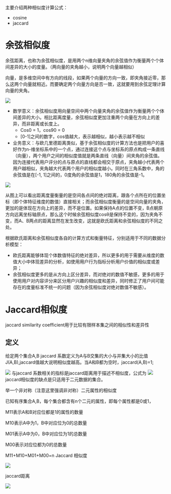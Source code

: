 主要介绍两种相似度计算公式：
- cosine
- jaccard

# 余弦相似度
余弦距离，也称为余弦相似度，是用两个n维向量夹角的余弦值作为衡量两个个体间差异的大小的度量。（两向量的夹角越小，说明两个向量越相似）

向量，是多维空间中有方向的线段，如果两个向量的方向一致，即夹角接近零，那么这两个向量就相近。而要确定两个向量方向是否一致，这就要用到余弦定理计算向量的夹角。

<html>
<img src="http://latex.codecogs.com/gif.latex?similarity = cos(θ) = \frac{A * B}{ \left|\left| A \right|\right|\left|\left| B \right|\right|}=\frac{\sum_{i=1}^n A_i* B_i}{\sqrt{\sum_{i=1}^n(A_i)^2}\sqrt{\sum_{i=1}^n(B_i)^2}}" />
</html>


- 数学意义：余弦相似度用向量空间中两个向量夹角的余弦值作为衡量两个个体间差异的大小。相比距离度量，余弦相似度更加注重两个向量在方向上的差异，而非距离或长度上。
    - Cos0 = 1，cos90 = 0
    - [0-1]之间的数字，cos值越大，表示越相似，越小表示越不相似
- 业务意义：与欧几里德距离类似，基于余弦相似度的计算方法也是把用户的喜好作为n-维坐标系中的一个点，通过连接这个点与坐标系的原点构成一条直线（向量），两个用户之间的相似度值就是两条直线（向量）间夹角的余弦值。因为连接代表用户评分的点与原点的直线都会相交于原点，夹角越小代表两个用户越相似，夹角越大代表两个用户的相似度越小。同时在三角系数中，角的余弦值是在[-1, 1]之间的，0度角的余弦值是1，180角的余弦值是-1。

<html>
<img src=https://img-my.csdn.net/uploads/201207/20/1342750799_9680.jpg />
</html>

从图上可以看出距离度量衡量的是空间各点间的绝对距离，跟各个点所在的位置坐标（即个体特征维度的数值）直接相关；而余弦相似度衡量的是空间向量的夹角，更加的是体现在方向上的差异，而不是位置。如果保持A点的位置不变，B点朝原方向远离坐标轴原点，那么这个时候余弦相似度cosθ是保持不变的，因为夹角不变，而A、B两点的距离显然在发生改变，这就是欧氏距离和余弦相似度的不同之处。

根据欧氏距离和余弦相似度各自的计算方式和衡量特征，分别适用于不同的数据分析模型：
- 欧氏距离能够体现个体数值特征的绝对差异，所以更多的用于需要从维度的数值大小中体现差异的分析，如使用用户行为指标分析用户价值的相似度或差异；
- 余弦相似度更多的是从方向上区分差异，而对绝对的数值不敏感，更多的用于使用用户对内容评分来区分用户兴趣的相似度和差异，同时修正了用户间可能存在的度量标准不统一的问题（因为余弦相似度对绝对数值不敏感）。

# Jaccard相似度
jaccard similarity coefficient用于比较有限样本集之间的相似性和差异性

## 定义
给定两个集合A,B jaccard 系数定义为A与B交集的大小与并集大小的比值J(A,B),jaccard值越大说明相似度越高。当A和B都为空时，jaccard(A,B)=1;
<html>
<img src="http://latex.codecogs.com/gif.latex?J(A,B) = \frac{\left| A \cap B \right|}{\left| A \cup B \right|}=\frac{\left| A \cap B \right|}{\left| A \right|+\left| B \right|- \left| A \cap B \right|}" />
</html>
与jaccard 系数相关的指标是jaccard距离用于描述不相似度，公式为

<html>
<img src="http://latex.codecogs.com/gif.latex?d_j(A,B) = 1-J(A,B) = \frac{\left| A \cup B\right|-\left| A \cap B \right|}{\left| A \cup B \right|} = \frac{A \Delta B}{\left| A \cup B \right|}" />
</html>
jaccard相似度的缺点是只适用于二元数据的集合。

举一个非对称（注意这里强调非对称）二元属性的相似度

已知有序集合A,B，每个集合都含有n个二元的属性，即每个属性都是0或1，

M11表示A和B对应位都是1的属性的数量

M10表示A中为1，B中对应位为0的总数量

M01表示A中为0，B中对应位为1的总数量

M00表示对应位都为0的总数量

M11+M10+M01+M00=n
Jaccard 相似度
<html>
<img src="http://latex.codecogs.com/gif.latex?J = \frac{M_11}{M_01+M_10+M_11}" />
</html>

jaccard距离
<html>
<img src="http://latex.codecogs.com/gif.latex? d_h=\frac{M_01+M_10}{M_01+M_10+M_11}=1-J" />
</html>


